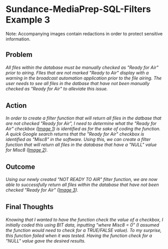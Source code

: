 # Sundance-MediaPrep-SQL-Filters Example 3

Note:  Accompanying images contain redactions in order to protect sensitive information.

## Problem

######   All files within the database must be manually checked as "Ready for Air" prior to airing.  FIles that are not marked "Ready to Air" display with a warning in the broadcast automation application prior to the file airing.  The user needs to see all files in the datbase that have not been manually checked as "Ready for Air" to alleviate this issue.

## Action
  
######   In order to create a filter function that will return all files in the datbase that are not checked "Ready for Air", I need to determine what the "Ready for Air" checkbox ([Image 1](sql_filters3-1.png])) is identified as for the sake of coding the function.  A quick Google search returns that the "Ready for Air" checkbox is identified as "Misc8" in the software.  Using this, we can create a filter function that will return all files in the database that have a "NULL" value for Misc8 ([Image 2](sql_filters3-2.png)).

## Outcome

######   Using our newly created "NOT READY TO AIR" filter function, we are now able to successfully return all files within the database that have not been checked "Ready for Air" ([Image 3](sql_filters3-3.png)).

## Final Thoughts

######   Knowing that I wanted to have the function check the value of a checkbox, I initially coded this using BIT data, inputting "where Misc8 = 0" (I assumed the function would need to check for a TRUE/FALSE value).  To my surprise, this function failed when it was tested.  Having the function check for a "NULL" value gave the desired results.
